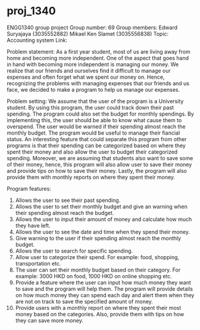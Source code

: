 # proj_1340
ENGG1340 group project
Group number: 69
Group members:
  Edward Suryajaya (3035552882)
  Mikael Ken Slamet (3035556838)
Topic: Accounting system
Link: 

Problem statement: As a first year student, most of us are living away from home and becoming more independent. One of the aspect that goes hand in hand with becoming more independent is managing our money. We realize that our friends and ourselves find it difficult to manage our expenses and often forget what we spent our money on. Hence, recognizing the problems with managing expenses that our friends and us face, we decided to make a program to help us manage our expenses. 

Problem setting:
We assume that the user of the program is a University student. By using this program, the user could track down their past spending. The program could also set the budget for monthly spendings. By implementing this, the user should be able to know what cause them to overspend. The user would be warned if their spending almost reach the monthly budget. The program would be useful to manage their fiancial status. An interesting feature that could separate this program from other programs is that their spending can be categorized based on where they spent their money and also allow the user to budget their categorized spending. Moreover, we are assuming that students also want to save some of their money, hence, this program will also allow user to save their money and provide tips on how to save their money. Lastly, the program will also provide them with monthly reports on where they spent their money.

Program features:
  1. Allows the user to see their past spending.
  2. Allows the user to set their monthly budget and give an warning when their spending almost reach the budget.
  3. Allows the user to input their amount of money and calculate how much they have left.
  4. Allows the user to see the date and time when they spend their money.
  5. Give warning to the user if their spending almost reach the monthly budget.
  6. Allows the user to search for specific spending.
  7. Allow user to categorize their spend. For example: food, shopping, transportation etc.
  8. The user can set their monthly budget based on their category. For example: 3000 HKD on food, 1000 HKD on online shopping etc. 
  9. Provide a feature where the user can input how much money they want to save and the program will help them. The program will provide details on how much money they can spend each day and alert them when they are not on track to save the specified amount of money.
  10. Provide users with a monthly report on where they spent their most money based on the categories. Also, provide them with tips on how they can save more money. 
